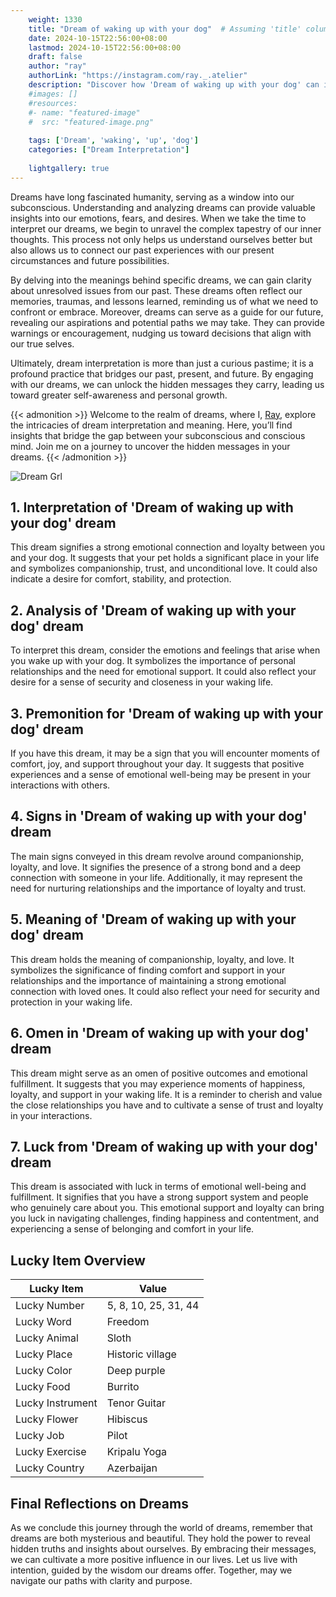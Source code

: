 ```yaml
---
    weight: 1330
    title: "Dream of waking up with your dog"  # Assuming 'title' column exists
    date: 2024-10-15T22:56:00+08:00
    lastmod: 2024-10-15T22:56:00+08:00
    draft: false
    author: "ray"
    authorLink: "https://instagram.com/ray._.atelier"
    description: "Discover how 'Dream of waking up with your dog' can interpret your future and uncover its significant meanings in your life."
    #images: []
    #resources:
    #- name: "featured-image"
    #  src: "featured-image.png"
    
    tags: ['Dream', 'waking', 'up', 'dog']
    categories: ["Dream Interpretation"]
    
    lightgallery: true
---
```

    
Dreams have long fascinated humanity, serving as a window into our subconscious. Understanding and analyzing dreams can provide valuable insights into our emotions, fears, and desires. When we take the time to interpret our dreams, we begin to unravel the complex tapestry of our inner thoughts. This process not only helps us understand ourselves better but also allows us to connect our past experiences with our present circumstances and future possibilities.

By delving into the meanings behind specific dreams, we can gain clarity about unresolved issues from our past. These dreams often reflect our memories, traumas, and lessons learned, reminding us of what we need to confront or embrace. Moreover, dreams can serve as a guide for our future, revealing our aspirations and potential paths we may take. They can provide warnings or encouragement, nudging us toward decisions that align with our true selves.

Ultimately, dream interpretation is more than just a curious pastime; it is a profound practice that bridges our past, present, and future. By engaging with our dreams, we can unlock the hidden messages they carry, leading us toward greater self-awareness and personal growth.

{{< admonition >}}
Welcome to the realm of dreams, where I, [Ray](https://instagram.com/ray._.atelier), explore the intricacies of dream interpretation and meaning. Here, you’ll find insights that bridge the gap between your subconscious and conscious mind. Join me on a journey to uncover the hidden messages in your dreams.
{{< /admonition >}}

![Dream Grl](https://cdn.pixabay.com/photo/2017/11/02/03/35/gothic-2910057_1280.jpg "Dream Grl")

## 1. Interpretation of 'Dream of waking up with your dog' dream
 This dream signifies a strong emotional connection and loyalty between you and your dog. It suggests that your pet holds a significant place in your life and symbolizes companionship, trust, and unconditional love. It could also indicate a desire for comfort, stability, and protection.

## 2. Analysis of 'Dream of waking up with your dog' dream
 To interpret this dream, consider the emotions and feelings that arise when you wake up with your dog. It symbolizes the importance of personal relationships and the need for emotional support. It could also reflect your desire for a sense of security and closeness in your waking life.

## 3. Premonition for 'Dream of waking up with your dog' dream
 If you have this dream, it may be a sign that you will encounter moments of comfort, joy, and support throughout your day. It suggests that positive experiences and a sense of emotional well-being may be present in your interactions with others.

## 4. Signs in 'Dream of waking up with your dog' dream
 The main signs conveyed in this dream revolve around companionship, loyalty, and love. It signifies the presence of a strong bond and a deep connection with someone in your life. Additionally, it may represent the need for nurturing relationships and the importance of loyalty and trust.

## 5. Meaning of 'Dream of waking up with your dog' dream
 This dream holds the meaning of companionship, loyalty, and love. It symbolizes the significance of finding comfort and support in your relationships and the importance of maintaining a strong emotional connection with loved ones. It could also reflect your need for security and protection in your waking life.

## 6. Omen in 'Dream of waking up with your dog' dream
 This dream might serve as an omen of positive outcomes and emotional fulfillment. It suggests that you may experience moments of happiness, loyalty, and support in your waking life. It is a reminder to cherish and value the close relationships you have and to cultivate a sense of trust and loyalty in your interactions.

## 7. Luck from 'Dream of waking up with your dog' dream
 This dream is associated with luck in terms of emotional well-being and fulfillment. It signifies that you have a strong support system and people who genuinely care about you. This emotional support and loyalty can bring you luck in navigating challenges, finding happiness and contentment, and experiencing a sense of belonging and comfort in your life.

## Lucky Item Overview
| Lucky Item          | Value              |
|---------------|--------------------|
| Lucky Number        | 5, 8, 10, 25, 31, 44  |
| Lucky Word          | Freedom |
| Lucky Animal        | Sloth |
| Lucky Place         | Historic village     |
| Lucky Color         | Deep purple     |
| Lucky Food          | Burrito      |
| Lucky Instrument    | Tenor Guitar |
| Lucky Flower        | Hibiscus    |
| Lucky Job           | Pilot       |
| Lucky Exercise      | Kripalu Yoga  |
| Lucky Country       | Azerbaijan    |


##  Final Reflections on Dreams

As we conclude this journey through the world of dreams, remember that dreams are both mysterious and beautiful. They hold the power to reveal hidden truths and insights about ourselves. By embracing their messages, we can cultivate a more positive influence in our lives. Let us live with intention, guided by the wisdom our dreams offer. Together, may we navigate our paths with clarity and purpose.
